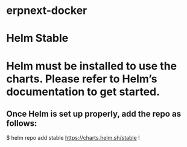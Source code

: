 # erpnext-docker
# Helm Stable
# Helm must be installed to use the charts. Please refer to Helm’s documentation to get started.

## Once Helm is set up properly, add the repo as follows:
$ helm repo add stable https://charts.helm.sh/stable !
